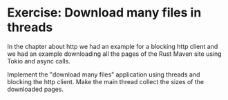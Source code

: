 # Exercise: Download many files in threads

In the chapter about http we had an example for a blocking http client and we had an example downloading all the pages of the Rust Maven site using Tokio and async calls.

Implement the "download many files" application using threads and blocking the http client. Make the main thread collect the sizes of the downloaded pages.


